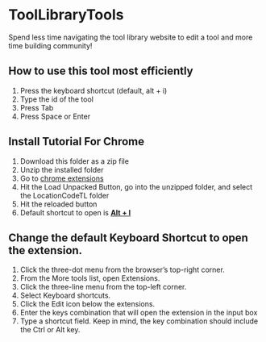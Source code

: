 # ToolLibraryTools
Spend less time navigating the tool library website to edit a tool and more time building community!

## How to use this tool most efficiently

1. Press the keyboard shortcut (default, alt + i)
1. Type the id of the tool
1. Press Tab
1. Press Space or Enter

## Install Tutorial For Chrome

1. Download this folder as a zip file
1. Unzip the installed folder
1. Go to [chrome extensions](chrome://extensions/)
1. Hit the Load Unpacked Button, go into the unzipped folder, and select the LocationCodeTL folder 
1. Hit the reloaded button
1. Default shortcut to open is <u><b>Alt + I</b></u>

## Change the default Keyboard Shortcut to open the extension.

1. Click the three-dot menu from the browser’s top-right corner.
1. From the More tools list, open Extensions.
1. Click the three-line menu from the top-left corner.
1. Select Keyboard shortcuts.
1. Click the Edit icon below the extensions.
1. Enter the keys combination that will open the extension in the input box
1. Type a shortcut field. Keep in mind, the key combination should include the Ctrl or Alt key.
